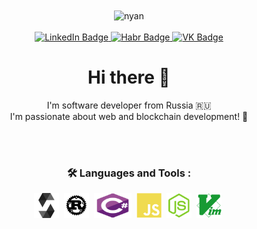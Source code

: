 <div id="header" align="center">
  <img height="100px" align="center" valign="center" src="https://raw.githubusercontent.com/NutiNaguti/nyancat-svg/07e3ee6eebc7fc15d997bc0692ba89cbb0d182a0/nyancat.svg" alt="nyan" />
  <br/>
  <br/>
  <div id="badges">
    <a href="https://www.linkedin.com/in/zhirnoff/">
      <img src="https://img.shields.io/badge/LinkedIn-blue?style=for-the-badge&logo=linkedin&logoColor=white" alt="LinkedIn Badge"/>
    </a>
    <a href="https://career.habr.com/danila-derzhavin">
      <img src="https://img.shields.io/badge/HabrCareer-6573B7?style=for-the-badge&logo=habr&logoColor=white" alt="Habr Badge"/>
    </a>
      <a href="https://vk.com/nuti.naguti">
      <img src="https://img.shields.io/badge/VKontakte-blue?style=for-the-badge&logo=vk&logoColor=white" alt="VK Badge"/>
    </a>
  </div>
</div>
  
<div align="center">
<h1>Hi there 👋</h1>
<p>
  I'm software developer from Russia 🇷🇺<br/>
  I'm passionate about web and blockchain development! 🔭
</p>
  
  <br/>
  <br/>
  
### :hammer_and_wrench: Languages and Tools :
<div>
  <img src="https://raw.githubusercontent.com/devicons/devicon/1119b9f84c0290e0f0b38982099a2bd027a48bf1/icons/solidity/solidity-original.svg" title="Solidity" alt="Solidity" width="40" height="40"/>&nbsp
  <img src="https://raw.githubusercontent.com/devicons/devicon/1119b9f84c0290e0f0b38982099a2bd027a48bf1/icons/rust/rust-plain.svg" title="Rust" alt="Rust" width="40" height="40" />&nbsp
  <img src="https://raw.githubusercontent.com/devicons/devicon/1119b9f84c0290e0f0b38982099a2bd027a48bf1/icons/csharp/csharp-original.svg" title="CSharp" alt="CSharp" width="60px" height="40" width="40"/>&nbsp
  <img src="https://raw.githubusercontent.com/devicons/devicon/1119b9f84c0290e0f0b38982099a2bd027a48bf1/icons/javascript/javascript-plain.svg" width="40" height="40" />&nbsp
  <img src="https://raw.githubusercontent.com/devicons/devicon/1119b9f84c0290e0f0b38982099a2bd027a48bf1/icons/nodejs/nodejs-plain.svg" width="40" height="40" />&nbsp
  <img src="https://raw.githubusercontent.com/devicons/devicon/1119b9f84c0290e0f0b38982099a2bd027a48bf1/icons/vim/vim-plain.svg" width="40" height="40" />&nbsp
</div>
</div>
